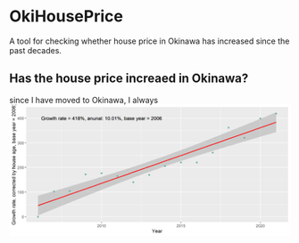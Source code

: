# OkiHousePrice
A tool for checking whether house price in Okinawa has increased since the past decades.

## Has the house price increaed in Okinawa?
since I have moved to Okinawa, I always 
![Alt text](Result/Growth_year.png?raw=true "Growth rate since 2016")

